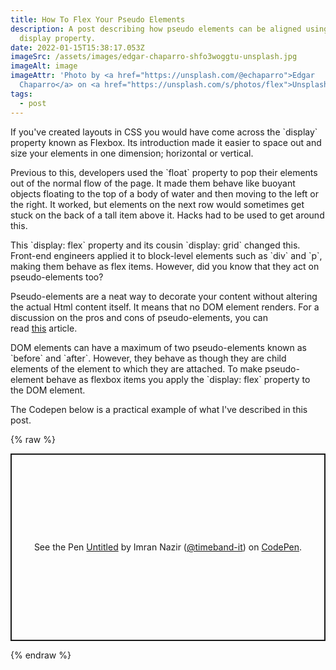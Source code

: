 ```yaml
---
title: How To Flex Your Pseudo Elements
description: A post describing how pseudo elements can be aligned using the flex
  display property.
date: 2022-01-15T15:38:17.053Z
imageSrc: /assets/images/edgar-chaparro-shfo3woggtu-unsplash.jpg
imageAlt: image
imageAttr: 'Photo by <a href="https://unsplash.com/@echaparro">Edgar
  Chaparro</a> on <a href="https://unsplash.com/s/photos/flex">Unsplash</a>   '
tags:
  - post
---
```

If you've created layouts in CSS you would have come across the \`display\` property known as Flexbox. Its introduction made it easier to space out and size your elements in one dimension; horizontal or vertical. 

Previous to this, developers used the \`float\` property to pop their elements out of the normal flow of the page. It made them behave like buoyant objects floating to the top of a body of water and then moving to the left or the right. It worked, but elements on the next row would sometimes get stuck on the back of a tall item above it. Hacks had to be used to get around this.

This \`display: flex\` property and its cousin \`display: grid\` changed this. Front-end engineers applied it to block-level elements such as \`div\` and \`p\`, making them behave as flex items. However, did you know that they act on pseudo-elements too? 

Pseudo-elements are a neat way to decorate your content without altering the actual Html content itself. It means that no DOM element renders. For a discussion on the pros and cons of pseudo-elements, you can read [this](https://stackoverflow.com/questions/15574608/benefits-drawbacks-of-using-pseudo-elements-after-before-vs-padding-backgr) article.

DOM elements can have a maximum of two pseudo-elements known as \`before\` and \`after\`. However, they behave as though they are child elements of the element to which they are attached. To make pseudo-element behave as flexbox items you apply the \`display: flex\` property to the DOM element.

The Codepen below is a practical example of what I've described in this post.


{% raw %}
<p class="codepen" data-height="300" data-default-tab="html,result" data-slug-hash="yLzZPrg" data-user="timeband-it" style="height: 300px; box-sizing: border-box; display: flex; align-items: center; justify-content: center; border: 2px solid; margin: 1em 0; padding: 1em;">
  <span>See the Pen <a href="https://codepen.io/timeband-it/pen/yLzZPrg">
  Untitled</a> by Imran Nazir (<a href="https://codepen.io/timeband-it">@timeband-it</a>)
  on <a href="https://codepen.io">CodePen</a>.</span>
</p>
<script async src="https://cpwebassets.codepen.io/assets/embed/ei.js"></script>
{% endraw %}